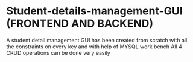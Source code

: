 # Student-details-management-GUI (FRONTEND AND BACKEND)
A student detail management GUI has been created from scratch with all the constraints on every key and with help of MYSQL work bench All 4 CRUD operations can be done very easily
